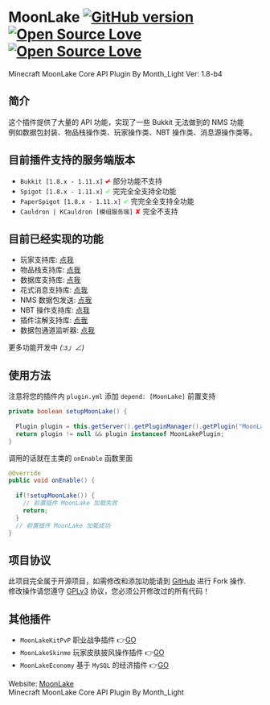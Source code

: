 # MoonLake [![GitHub version](https://d25lcipzij17d.cloudfront.net/badge.svg?id=gh&type=6&v=1.8-b4&x2=0)](https://github.com/u2g/MoonLake) [![Open Source Love](https://badges.frapsoft.com/os/v1/open-source.svg?v=102)](https://github.com/u2g/MoonLake) [![Open Source Love](https://badges.frapsoft.com/os/gpl/gpl.svg?v=102)](https://github.com/u2g/MoonLake)

Minecraft MoonLake Core API Plugin
By Month_Light Ver: 1.8-b4

## 简介
这个插件提供了大量的 API 功能，实现了一些 Bukkit 无法做到的 NMS 功能<br />
例如数据包封装、物品栈操作类、玩家操作类、NBT 操作类、消息源操作类等。

## 目前插件支持的服务端版本
* `Bukkit [1.8.x - 1.11.x]` <span style="color: red"><s>✔</s></span> 部分功能不支持
* `Spigot [1.8.x - 1.11.x]` <span style="color: rgb(85, 255, 85)">✔</span> 完完全全支持全功能
* `PaperSpigot [1.8.x - 1.11.x]` <span style="color: rgb(85, 255, 85)">✔</span> 完完全全支持全功能
* `Cauldron | KCauldron [模组服务端]` <span style="color: red">✘</span> 完全不支持
 
## 目前已经实现的功能
* 玩家支持库: [点我](https://github.com/McMoonLakeDev/MoonLake/tree/override/src/com/minecraft/moonlake/api/player "Player Library")
* 物品栈支持库: [点我](https://github.com/McMoonLakeDev/MoonLake/tree/override/src/com/minecraft/moonlake/api/item "Item Library")
* 数据库支持库: [点我](https://github.com/McMoonLakeDev/MoonLake/tree/override/src/com/minecraft/moonlake/mysql "MySQL Library")
* 花式消息支持库: [点我](https://github.com/McMoonLakeDev/MoonLake/tree/override/src/com/minecraft/moonlake/api/fancy "FancyMessage")
* NMS 数据包发送: [点我](https://github.com/McMoonLakeDev/MoonLake/tree/override/src/com/minecraft/moonlake/nms/packet "NMS Packet")
* NBT 操作支持库: [点我](https://github.com/McMoonLakeDev/MoonLake/tree/override/src/com/minecraft/moonlake/api/nbt "NBT Library")
* 插件注解支持库: [点我](https://github.com/McMoonLakeDev/MoonLake/tree/override/src/com/minecraft/moonlake/api/annotation/plugin "Plugin Annotation")
* 数据包通道监听器: [点我](https://github.com/McMoonLakeDev/MoonLake/tree/override/src/com/minecraft/moonlake/api/packet/listener "Packet Channel Listener")
 
更多功能开发中 _(:з」∠)_

## 使用方法
注意将您的插件内 `plugin.yml` 添加 `depend: [MoonLake]` 前置支持
```java
private boolean setupMoonLake() {
  
  Plugin plugin = this.getServer().getPluginManager().getPlugin("MoonLake");
  return plugin != null && plugin instanceof MoonLakePlugin;
}
```
调用的话就在主类的 `onEnable` 函数里面
```java
@Override
public void onEnable() {
  
  if(!setupMoonLake()) {
    // 前置插件 MoonLake 加载失败
    return;
  }
  // 前置插件 MoonLake 加载成功
}
```

## 项目协议
此项目完全属于开源项目，如需修改和添加功能请到 [GitHub](https://github.com/u2g/MoonLake "GitHub") 进行 Fork 操作.<br/>
修改操作请您遵守 [GPLv3](https://github.com/u2g/MoonLake/blob/master/LICENSE "GPLv3") 协议，您必须公开修改过的所有代码！

## 其他插件
* `MoonLakeKitPvP` 职业战争插件 :point_right:[GO](http://github.com/u2g/MoonLakeKitPvP "MoonLake KitPvP Plugin")
* `MoonLakeSkinme` 玩家皮肤披风操作插件 :point_right:[GO](http://github.com/u2g/MoonLakeSkinme "MoonLake Skinme Plugin")
* `MoonLakeEconomy` 基于 `MySQL` 的经济插件 :point_right:[GO](http://github.com/u2g/MoonLakeEconomy "MoonLake Economy Plugin")

Website: [MoonLake](http://www.mcyszh.com "MoonLake Website")<br />
Minecraft MoonLake Core API Plugin
By Month_Light
